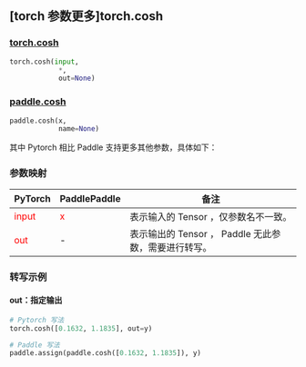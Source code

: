 ## [torch 参数更多]torch.cosh
### [torch.cosh](https://pytorch.org/docs/stable/generated/torch.cosh.html?highlight=cosh#torch.cosh)

```python
torch.cosh(input,
            *,
            out=None)
```

### [paddle.cosh](https://www.paddlepaddle.org.cn/documentation/docs/zh/api/paddle/cosh_cn.html#cosh)

```python
paddle.cosh(x,
            name=None)
```

其中 Pytorch 相比 Paddle 支持更多其他参数，具体如下：
### 参数映射
| PyTorch       | PaddlePaddle | 备注                                                   |
| ------------- | ------------ | ------------------------------------------------------ |
| <font color='red'> input </font> | <font color='red'> x </font> | 表示输入的 Tensor ，仅参数名不一致。  |
| <font color='red'> out </font> | -  | 表示输出的 Tensor ， Paddle 无此参数，需要进行转写。    |


### 转写示例
#### out：指定输出
```python
# Pytorch 写法
torch.cosh([0.1632, 1.1835], out=y)

# Paddle 写法
paddle.assign(paddle.cosh([0.1632, 1.1835]), y)
```
